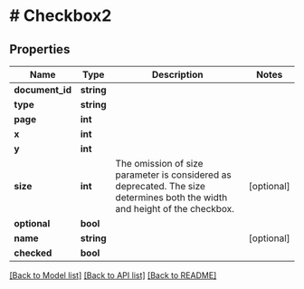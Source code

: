 # # Checkbox2

## Properties

Name | Type | Description | Notes
------------ | ------------- | ------------- | -------------
**document_id** | **string** |  |
**type** | **string** |  |
**page** | **int** |  |
**x** | **int** |  |
**y** | **int** |  |
**size** | **int** | The omission of size parameter is considered as deprecated. The size determines both the width and height of the checkbox. | [optional]
**optional** | **bool** |  |
**name** | **string** |  | [optional]
**checked** | **bool** |  |

[[Back to Model list]](../../README.md#models) [[Back to API list]](../../README.md#endpoints) [[Back to README]](../../README.md)
